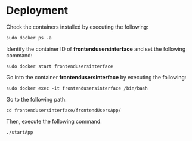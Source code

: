 # Deployment
  
  Check the containers installed by executing the following:
    
    sudo docker ps -a

  Identify the container ID of **frontendusersinterface** and set the following command:
    
    sudo docker start frontendusersinterface

  Go into the container **frontendusersinterface** by executing the following:
    
    sudo docker exec -it frontendusersinterface /bin/bash

  Go to the following path:
    
    cd frontendusersinterface/frontendUsersApp/

  Then, execute the following command:
    
    ./startApp
